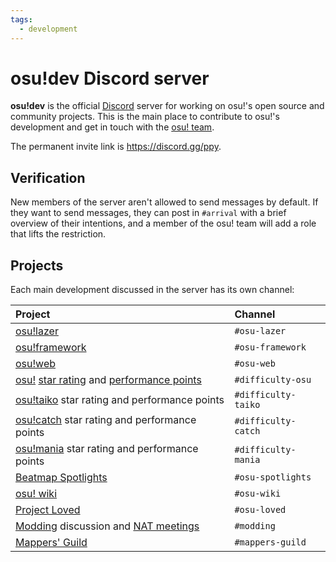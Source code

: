 ```yaml
---
tags:
  - development
---
```


# osu!dev Discord server

**osu!dev** is the official [Discord](https://discordapp.com) server for working on osu!'s open source and community projects. This is the main place to contribute to osu!'s development and get in touch with the [osu! team](/wiki/People/The_Team).

The permanent invite link is <https://discord.gg/ppy>.

## Verification

New members of the server aren't allowed to send messages by default. If they want to send messages, they can post in `#arrival` with a brief overview of their intentions, and a member of the osu! team will add a role that lifts the restriction.

## Projects

Each main development discussed in the server has its own channel:

| Project | Channel |
| :-- | :-- |
| [osu!lazer](https://github.com/ppy/osu) | `#osu-lazer` |
| [osu!framework](https://github.com/ppy/osu-framework) | `#osu-framework` |
| [osu!web](https://github.com/ppy/osu-web) | `#osu-web` |
| [osu!](/wiki/Game_mode/osu!) [star rating](/wiki/Beatmapping/Star_rating) and [performance points](/wiki/Performance_Points) | `#difficulty-osu` |
| [osu!taiko](/wiki/Game_mode/osu!taiko) star rating and performance points | `#difficulty-taiko` |
| [osu!catch](/wiki/Game_mode/osu!catch) star rating and performance points | `#difficulty-catch` |
| [osu!mania](/wiki/Game_mode/osu!mania) star rating and performance points | `#difficulty-mania` |
| [Beatmap Spotlights](/wiki/Beatmap_Spotlights) | `#osu-spotlights` |
| [osu! wiki](https://github.com/ppy/osu-wiki) | `#osu-wiki` |
| [Project Loved](/wiki/Project_Loved) | `#osu-loved` |
| [Modding](/wiki/Modding) discussion and [NAT meetings](/wiki/Modding/NAT_meetings) | `#modding` |
| [Mappers' Guild](/wiki/Mappers_Guild) | `#mappers-guild` |
